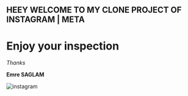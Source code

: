 ## HEEY WELCOME TO MY CLONE PROJECT OF INSTAGRAM | META

# Enjoy your inspection

*Thanks*

**Emre SAGLAM**

![instagram](https://i.pinimg.com/originals/ed/87/cb/ed87cbd3e29f3aa9834ba22d8e25a1ef.jpg)
